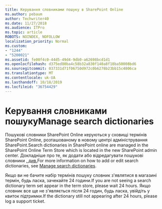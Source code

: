 ```yaml
---
title: Керування словниками пошуку в SharePoint Online
ms.author: pebaum
author: Techwriter40
ms.date: 11/27/2018
ms.audience: ITPro
ms.topic: article
ROBOTS: NOINDEX, NOFOLLOW
localization_priority: Normal
ms.custom:
- "1244"
- "5200021"
ms.assetid: fe00f4c0-44d5-49d4-9db0-a62698bcd1d1
ms.openlocfilehash: d375ed80ba4c58b32a830f140a8f18ba50008bd6
ms.sourcegitcommit: 037331d71f06750d972c0b6278b23bb15c4806ca
ms.translationtype: MT
ms.contentlocale: uk-UA
ms.lasthandoff: 10/18/2019
ms.locfileid: "36754429"
---
```

# <a name="manage-search-dictionaries"></a><span data-ttu-id="bc53b-102">Керування словниками пошуку</span><span class="sxs-lookup"><span data-stu-id="bc53b-102">Manage search dictionaries</span></span>

<span data-ttu-id="bc53b-103">Пошукові словники SharePoint Online керуються у сховищі термінів SharePoint Online, розташованому в новому центрі адміністрування SharePoint.</span><span class="sxs-lookup"><span data-stu-id="bc53b-103">Search dictionaries in SharePoint online are managed in the SharePoint Online Term Store which is located in the new SharePoint admin center.</span></span> <span data-ttu-id="bc53b-104">Докладніше про те, як додати або відредагувати пошукові словники [, див.](https://go.microsoft.com/fwlink/?linkid=2044669&amp;clcid=0x409)</span><span class="sxs-lookup"><span data-stu-id="bc53b-104">For more information on how to add or edit search dictionaries, see [Manage search dictionaries](https://go.microsoft.com/fwlink/?linkid=2044669&amp;clcid=0x409).</span></span>
  
<span data-ttu-id="bc53b-105">Якщо ви не бачите набір термінів пошуку словник з'являтися в магазині термін, будь ласка, зачекайте 24 години.</span><span class="sxs-lookup"><span data-stu-id="bc53b-105">If you are not seeing a search dictionary term set appear in the term store, please wait 24 hours.</span></span> <span data-ttu-id="bc53b-106">Якщо словник все ще не з'являється після 24 годин, будь ласка, увійдіть у квиток підтримки.</span><span class="sxs-lookup"><span data-stu-id="bc53b-106">If the dictionary still not appearing after 24 hours, please log a support ticket.</span></span>
  